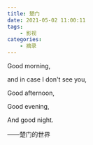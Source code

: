 ```yaml
---
title: 楚门
date: 2021-05-02 11:00:11
tags:
    - 影视
categories:
    - 摘录
---
```


Good morning,

and in case I don't see you,

Good afternoon,

Good evening,

And good night.



——楚门的世界
